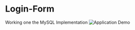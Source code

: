 # Login-Form
Working one the MySQL Implementation
![Application Demo](https://i.gyazo.com/0149df51a645755698e41055340edffe.png)
